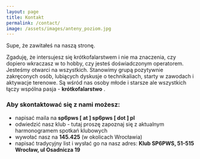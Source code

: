```yaml
---
layout: page
title: Kontakt
permalink: /contact/
image: /assets/images/anteny_poziom.jpg
---
```


Supe, że zawitałeś na naszą stronę.


Zgaduję, że intersujesz się krótkofalarstwem i nie ma znaczenia, czy dopiero wkraczasz w to hobby, czy jesteś doświadczonym operatorem. Jesteśmy otwarci na wszystkich. Stanowimy grupą pozytywnie zakręconych osób, lubiących dyskusje o technikaliach, starty w zawodach i aktywacje terenowe. Są wśród nas osoby młode i starsze ale wszystkich łączy wspólna pasja - **krótkofalarstwo** .


### Aby skontaktować się z nami możesz:

- napisać maila na **sp6pws [ at ] sp6pws [ dot ] pl**
- odwiedzić nasz klub - tutaj proszę zapoznaj się z aktualnym harmonogramem spotkań klubowych
- wywołać nasz na **145.425** (w okolicach Wrocławia)
- napisać tradycyjny list i wysłać go na nasz adres: **Klub SP6PWS, 51-515 Wrocław, ul Osadnicza 19**

